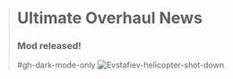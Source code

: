 ># **Ultimate Overhaul News**
>
>### Mod released!
>
>#gh-dark-mode-only ![Evstafiev-helicopter-shot-down](https://user-images.githubusercontent.com/102969818/161552710-0102eea1-6616-4e0c-916d-c529ba30caa4.jpg)
>
